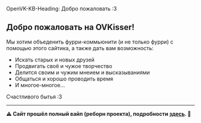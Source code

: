 OpenVK-KB-Heading: Добро пожаловать :3

<h2>Добро пожаловать на OVKisser!</h2>

Мы хотим объеденить фурри-коммьюнити (и не только фурри) с помощью этого сайтика, а также дать вам возможность:

* Искать старых и новых друзей
* Продвигать своё и чужое творчество
* Делится своим и чужим мнеием и высказываниями
* Общаться и хорошо проводить время
* И многое-многое...

Счастливого бытья :3

<hr>

<b>⚠️ Сайт прошёл полный вайп (реборн проекта), подробности <a href="https://t.me/ovkisser/121">здесь</a>. 🥸</b>
